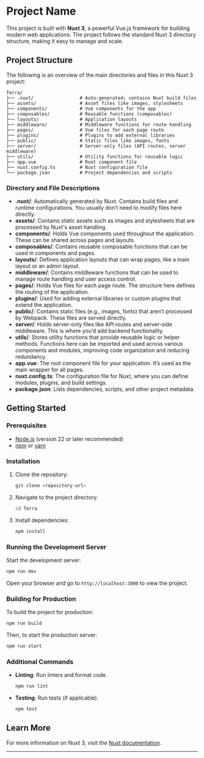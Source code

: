 # Project Name

This project is built with **Nuxt 3**, a powerful Vue.js framework for building modern web applications. The project follows the standard Nuxt 3 directory structure, making it easy to manage and scale.

## Project Structure

The following is an overview of the main directories and files in this Nuxt 3 project:

```
Terra/
├── .nuxt/                 # Auto-generated; contains Nuxt build files
├── assets/                # Asset files like images, stylesheets
├── components/            # Vue components for the app
├── composables/           # Reusable functions (composables)
├── layouts/               # Application layouts
├── middleware/            # Middleware functions for route handling
├── pages/                 # Vue files for each page route
├── plugins/               # Plugins to add external libraries
├── public/                # Static files like images, fonts
├── server/                # Server-only files (API routes, server middleware)
├── utils/                 # Utility functions for reusable logic 
├── app.vue                # Root component file
├── nuxt.config.ts         # Nuxt configuration file
└── package.json           # Project dependencies and scripts
```

### Directory and File Descriptions

- **.nuxt/**: Automatically generated by Nuxt. Contains build files and runtime configurations. You usually don’t need to modify files here directly.
- **assets/**: Contains static assets such as images and stylesheets that are processed by Nuxt's asset handling.
- **components/**: Holds Vue components used throughout the application. These can be shared across pages and layouts.
- **composables/**: Contains reusable composable functions that can be used in components and pages.
- **layouts/**: Defines application layouts that can wrap pages, like a main layout or an admin layout.
- **middleware/**: Contains middleware functions that can be used to manage route handling and user access control.
- **pages/**: Holds Vue files for each page route. The structure here defines the routing of the application.
- **plugins/**: Used for adding external libraries or custom plugins that extend the application.
- **public/**: Contains static files (e.g., images, fonts) that aren’t processed by Webpack. These files are served directly.
- **server/**: Holds server-only files like API routes and server-side middleware. This is where you’d add backend functionality.
- **utils/**: Stores utility functions that provide reusable logic or helper methods. Functions here can be imported and used across various components and modules, improving code organization and reducing redundancy.
- **app.vue**: The root component file for your application. It’s used as the main wrapper for all pages.
- **nuxt.config.ts**: The configuration file for Nuxt, where you can define modules, plugins, and build settings.
- **package.json**: Lists dependencies, scripts, and other project metadata.

## Getting Started

### Prerequisites

- [Node.js](https://nodejs.org/) (version 22 or later recommended)
- [npm](https://www.npmjs.com/) or [yarn](https://yarnpkg.com/)

### Installation

1. Clone the repository:

   ```bash
   git clone <repository-url>
   ```

2. Navigate to the project directory:

   ```bash
   cd Terra
   ```

3. Install dependencies:

   ```bash
   npm install
   ```

### Running the Development Server

Start the development server:

```bash
npm run dev
```

Open your browser and go to `http://localhost:3000` to view the project.

### Building for Production

To build the project for production:

```bash
npm run build
```

Then, to start the production server:

```bash
npm run start
```

### Additional Commands

- **Linting**: Run linters and format code.

  ```bash
  npm run lint
  ```

- **Testing**: Run tests (if applicable).

  ```bash
  npm test
  ```

## Learn More

For more information on Nuxt 3, visit the [Nuxt documentation](https://nuxt.com/docs).

---
